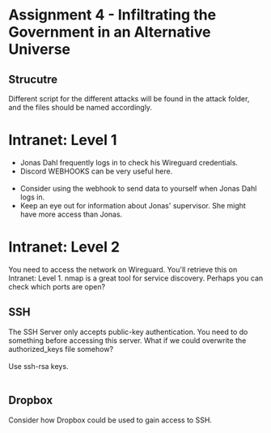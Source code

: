 # Assignment 4 - Infiltrating the Government in an Alternative Universe


## Strucutre
Different script for the different attacks will be found in the attack folder, and the files should be named accordingly.

# Intranet: Level 1
- Jonas Dahl frequently logs in to check his Wireguard credentials.
- Discord WEBHOOKS can be very useful here.<br> </br> 
- Consider using the webhook to send data to yourself when Jonas Dahl logs in.
- Keep an eye out for information about Jonas' supervisor. She might have more access than Jonas.
# Intranet: Level 2
You need to access the network on Wireguard. You'll retrieve this on Intranet: Level 1.
nmap is a great tool for service discovery. Perhaps you can check which ports are open?
## SSH
The SSH Server only accepts public-key authentication. You need to do something before accessing this server. 
What if we could overwrite the authorized_keys file somehow?<br> </br> 
Use ssh-rsa keys.<br> </br> 
## Dropbox
Consider how Dropbox could be used to gain access to SSH.<br> </br> 